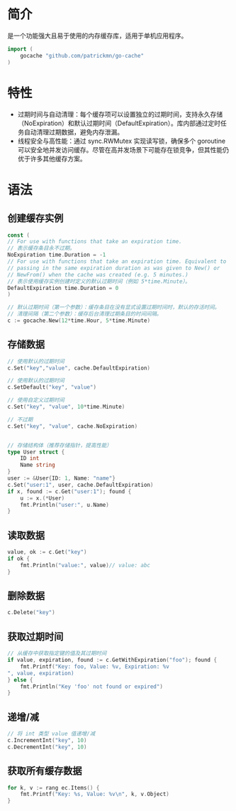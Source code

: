 # 简介
是一个功能强大且易于使用的内存缓存库，适用于单机应用程序。
```go
import (
    gocache "github.com/patrickmn/go-cache"
)
```

# 特性
* 过期时间与自动清理：每个缓存项可以设置独立的过期时间，支持永久存储（NoExpiration）和默认过期时间（DefaultExpiration）。库内部通过定时任务自动清理过期数据，避免内存泄漏。
* 线程安全与高性能：通过 sync.RWMutex 实现读写锁，确保多个 goroutine 可以安全地并发访问缓存。尽管在高并发场景下可能存在锁竞争，但其性能仍优于许多其他缓存方案。

# 语法

## 创建缓存实例
```go
const (
// For use with functions that take an expiration time.
// 表示缓存条目永不过期。
NoExpiration time.Duration = -1
// For use with functions that take an expiration time. Equivalent to
// passing in the same expiration duration as was given to New() or
// NewFrom() when the cache was created (e.g. 5 minutes.)
// 表示使用缓存实例创建时定义的默认过期时间（例如 5*time.Minute）。
DefaultExpiration time.Duration = 0
)

// 默认过期时间（第一个参数）：缓存条目在没有显式设置过期时间时，默认的存活时间。
// 清理间隔（第二个参数）：缓存后台清理过期条目的时间间隔。
c := gocache.New(12*time.Hour, 5*time.Minute)
```

## 存储数据
```go
// 使用默认的过期时间
c.Set("key","value", cache.DefaultExpiration)

// 使用默认的过期时间
c.SetDefault("key", "value")

// 使用自定义过期时间
c.Set("key", "value", 10*time.Minute)

// 不过期
c.Set("key", "value", cache.NoExpiration)


// 存储结构体（推荐存储指针，提高性能）
type User struct {
    ID int
    Name string
}
user := &User{ID: 1, Name: "name"}
c.Set("user:1", user, cache.DefaultExpiration)
if x, found := c.Get("user:1"); found {
    u := x.(*User)
    fmt.Println("user:", u.Name)
}
```

## 读取数据
```go
value, ok := c.Get("key")
if ok {
    fmt.Println("value:", value)// value: abc
}
```

## 删除数据
```go
c.Delete("key")
```

## 获取过期时间
```go
// 从缓存中获取指定键的值及其过期时间
if value, expiration, found := c.GetWithExpiration("foo"); found {
    fmt.Printf("Key: foo, Value: %v, Expiration: %v
", value, expiration)
} else {
    fmt.Println("Key 'foo' not found or expired")
}
```

## 递增/减
```go
// 将 int 类型 value 值递增/减
c.IncrementInt("key", 10)
c.DecrementInt("key", 10)
```

## 获取所有缓存数据
```go
for k, v := rang ec.Items() {
    fmt.Printf("Key: %s, Value: %v\n", k, v.Object)
}
```
